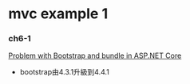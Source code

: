 # mvc example 1


### ch6-1

[Problem with Bootstrap and bundle in ASP.NET Core][1]  
- bootstrap由4.3.1升級到4.4.1   

[1]:https://stackoverflow.com/questions/59593046/problem-with-bootstrap-and-bundle-in-asp-net-core/59606174#59606174